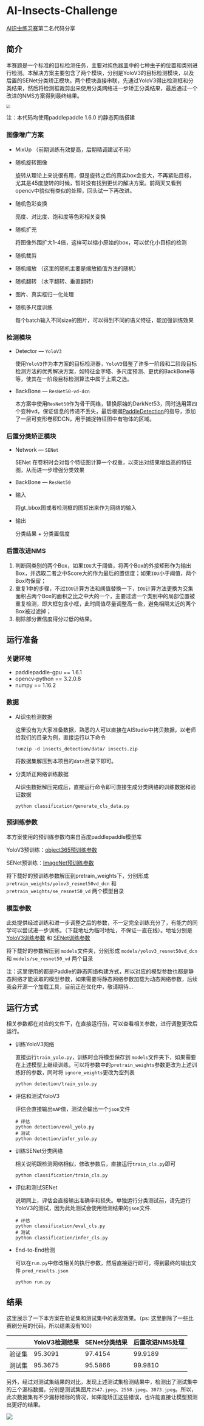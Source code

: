 # AI-Insects-Challenge
[AI识虫练习赛](https://aistudio.baidu.com/aistudio/competition/detail/24)第二名代码分享

## 简介

本赛题是一个标准的目标检测任务，主要对纯色器皿中的七种虫子的位置和类别进行检测。本解决方案主要包含了两个模块，分别是YoloV3的目标检测模块，以及后置的SENet分类矫正模块。两个模块直接串联，先通过YoloV3得出检测框和分类结果，然后将检测框裁剪出来使用分类网络进一步矫正分类结果，最后通过一个改进的NMS方案得到最终结果。

<img src="test_img/insects_result.png" style="zoom:60%" />

注：本代码均使用paddlepaddle 1.6.0 的静态网络搭建

### 图像增广方案

- MixUp （前期训练有效提高，后期精调建议不用）

- 随机旋转图像

  旋转从理论上来说很有用，但是旋转之后的真实box会变大，不再紧贴目标，尤其是45度旋转的时候，暂时没有找到更优的解决方案。前两天又看到opencv中貌似有类似的处理，回头试一下再改进。

- 随机色彩变换

  亮度、对比度、饱和度等色彩相关变换

- 随机扩充

  将图像外围扩大1-4倍，这样可以缩小原始的box，可以优化小目标的检测

- 随机裁剪

- 随机缩放 （这里的随机主要是缩放插值方法的随机）

- 随机翻转 （水平翻转、垂直翻转）

- 图片、真实框归一化处理

- 随机多尺度训练

  每个batch输入不同size的图片，可以得到不同的语义特征，能加强训练效果

### 检测模块

- Detector — `YoloV3`

  使用`YoloV3`作为本方案的目标检测器，`YoloV3`借鉴了许多一阶段和二阶段目标检测方法的优秀解决方案，如特征金字塔、多尺度预测、更优的BackBone等等，使其在一阶段目标检测算法中属于上乘之选。

- BackBone — `ResNet50-vd-dcn`

  本方案中使用`ResNet50`作为骨干网络，替换原始的DarkNet53，同时选用第四个变种vd，保证信息的传递不丢失，最后根据[PaddleDetection](https://github.com/PaddlePaddle/PaddleDetection)的指导，添加了一层可变形卷积DCN，用于捕捉特征图中有物体的区域。

### 后置分类矫正模块

- Network — `SENet` 

  SENet 在卷积时会对每个特征图计算一个权重，以突出对结果增益高的特征图，从而进一步增强分类效果

- BackBone — `ResNet50`

- 输入

  将gt_bbox图或者检测框的图抠出来作为网络的输入

- 输出

  分类结果 + 分类置信度

### 后置改进NMS

1. 判断同类别的两个Box，如果`IOU`大于阈值，将两个Box的外接矩形作为输出Box，并选取二者之中Score大的作为最后的置信度；如果`IOU`小于阈值，两个Box均保留；
2. 重复1中的步骤，不过`IOU`计算方法和阈值替换一下，`IOU`计算方法更换为交集面积占两个Box的面积之比之中大的一个，主要过滤一个类别中的局部位置被重复检测，即大框包含小框，此时阈值尽量调整高一些，避免相隔太近的两个Box被过滤掉；
3. 剔除部分置信度得分过低的结果。

   

## 运行准备

### 关键环境

- paddlepaddle-gpu == 1.6.1
- opencv-python == 3.2.0.8
- numpy == 1.16.2

### 数据

- AI识虫检测数据

  这里没有为大家准备数据，熟悉的人可以直接在AIStudio中拷贝数据，以老师给我们的目录为例，直接运行以下命令

  ```shell
  !unzip -d insects_detection/data/ insects.zip
  ```

  将数据集解压到本项目的`data`目录下即可。

- 分类矫正网络训练数据

  AI识虫数据解压完成后，直接运行命令即可直接生成分类网络的训练数据和验证数据

  ```shell
  python classification/generate_cls_data.py
  ```

### 预训练参数

本方案使用的预训练参数均来自百度paddlepaddle模型库

YoloV3预训练：[object365预训练参数](https://paddlemodels.bj.bcebos.com/object_detection/yolov3_r50vd_dcn.tar)

SENet预训练：[ImageNet预训练参数](https://paddle-imagenet-models-name.bj.bcebos.com/SE_ResNet50_vd_pretrained.tar)

将下载好的预训练参数解压到pretrain_weights下，分别形成 `pretrain_weights/yolov3_resnet50vd_dcn` 和 `pretrain_weights/se_resnet50_vd` 两个模型目录

### 模型参数

此处提供经过训练和进一步调整之后的参数，不一定完全训练充分了，有能力的同学可以尝试进一步训练。（下载地址为临时地址，不保证一直在线）。地址分别是 [YoloV3训练参数](http://47.103.216.113:8080/yolov3_resnet50vd_dcn_insects.zip) 和 [SENet训练参数](http://47.103.216.113:8080/se_resnet50_vd.zip)

将下载好的参数解压到 `models`文件夹，分别形成 `models/yolov3_resnet50vd_dcn` 和 `models/se_resnet50_vd` 两个目录

注：这里使用的都是Paddle的静态网络构建方式，所以对应的模型参数也都是静态网络才能读取的模型参数，如果需要将静态网络参数加载为动态网络参数，后续我会开源一个加载工具，目前正在优化中，敬请期待...  



## 运行方式

相关参数都在对应的文件下，在直接运行前，可以查看相关参数，进行调整更改后运行。

- 训练YoloV3网络

  直接运行`train_yolo.py`，训练时会将模型保存到 `models`文件夹下，如果需要在上述模型上继续训练，可以将参数中的`pretrain_weights`参数更改为上述训练好的参数，同时将 `ignore_weights`更改为空列表

  ```shell
  python detection/train_yolo.py
  ```

  

- 评估和测试YoloV3

  评估会直接输出`mAP`值，测试会输出一个`json`文件

  ```shell
  # 评估
  python detection/eval_yolo.py
  # 测试
  python detection/infer_yolo.py
  ```

  

- 训练SENet分类网络

  相关说明跟检测网络相似，修改参数后，直接运行`train_cls.py`即可

  ```shell
  python classification/train_cls.py
  ```

  

- 评估和测试SENet

  说明同上，评估会直接输出准确率和损失。单独运行分类测试前，请先运行YoloV3的测试，因为此处测试会使用检测结果的`json`文件.

  ```shell
  # 评估
  python classification/eval_cls.py
  # 测试
  python classification/infer_cls.py
  ```

  

- End-to-End检测

  可以在`run.py`中修改相关的执行参数，然后直接运行即可，得到最终的输出文件 `pred_results.json`

  ```shell
  python run.py
  ```

  


## 结果

这里展示了一下本方案在验证集和测试集中的表现效果。（ps: 这里删除了一些比赛刷分用的代码，所以结果没有100）

|        | YoloV3检测结果 | SENet分类结果 | 后置改进NMS处理 |
| ------ | -------------- | ------------- | --------------- |
| 验证集 | 95.3091        | 97.4154       | 99.9189         |
| 测试集 | 95.3675        | 95.5866       | 99.9810         |

  另外，经过对测试集结果的对比，发现上述测试集检测结果中，检测出了测试集中的三个漏标数据，分别是测试集图片`2547.jpeg`、`2558.jpeg`、`3073.jpeg`。所以，此次数据集有不少漏标错标的情况，如果能矫正这些错误，也许能直接让模型预测出更好的结果。

<img src="test_img/error_label3.png" style="zoom:100%" />

